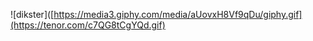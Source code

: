![dikster]([https://media3.giphy.com/media/aUovxH8Vf9qDu/giphy.gif](https://tenor.com/c7QG8tCgYQd.gif)
